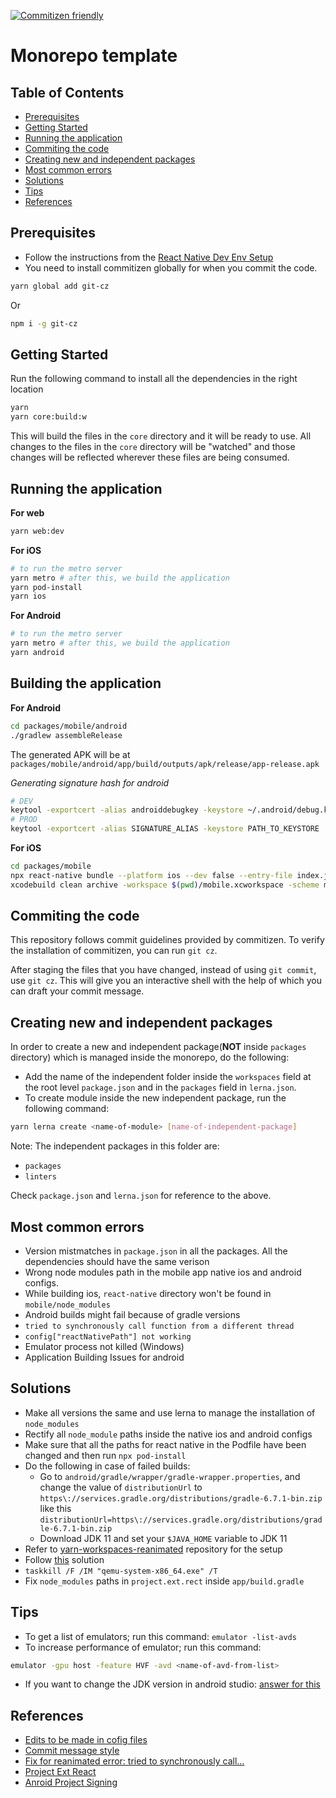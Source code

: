 [![Commitizen friendly](https://img.shields.io/badge/commitizen-friendly-brightgreen.svg)](http://commitizen.github.io/cz-cli/)

# Monorepo template

## Table of Contents

- [Prerequisites](#prerequisites)
- [Getting Started](#getting-started)
- [Running the application](#running-the-application)
- [Commiting the code](#commiting-the-code)
- [Creating new and independent packages](#creating-new-and-independent-packages)
- [Most common errors](#most-common-errors)
- [Solutions](#solutions)
- [Tips](#tips)
- [References](#references)

## Prerequisites

- Follow the instructions from the [React Native Dev Env Setup](https://reactnative.dev/docs/0.64/environment-setup#installing-dependencies)
- You need to install commitizen globally for when you commit the code.

```bash
yarn global add git-cz
```

Or

```bash
npm i -g git-cz
```

## Getting Started

Run the following command to install all the dependencies in the right location

```bash
yarn
yarn core:build:w
```

This will build the files in the `core` directory and it will be ready to use. All changes to the files in the `core` directory will be "watched" and those changes will be reflected wherever these files are being consumed.

## Running the application

**For web**

```bash
yarn web:dev
```

**For iOS**

```bash
# to run the metro server
yarn metro # after this, we build the application
yarn pod-install
yarn ios
```

**For Android**

```bash
# to run the metro server
yarn metro # after this, we build the application
yarn android
```

## Building the application

**For Android**

```bash
cd packages/mobile/android
./gradlew assembleRelease
```

The generated APK will be at `packages/mobile/android/app/build/outputs/apk/release/app-release.apk`

_Generating signature hash for android_

```bash
# DEV
keytool -exportcert -alias androiddebugkey -keystore ~/.android/debug.keystore | openssl sha1 -binary | openssl base64
# PROD
keytool -exportcert -alias SIGNATURE_ALIAS -keystore PATH_TO_KEYSTORE | openssl sha1 -binary | openssl base64
```

**For iOS**

```bash
cd packages/mobile
npx react-native bundle --platform ios --dev false --entry-file index.js --bundle-output ios/main.jsbundle --assets-dest ios
xcodebuild clean archive -workspace $(pwd)/mobile.xcworkspace -scheme mobile -archivePath $(pwd)/build/mobile.xarchive | xcpretty
```

## Commiting the code

This repository follows commit guidelines provided by commitizen. To verify the installation of commitizen, you can run `git cz`.

After staging the files that you have changed, instead of using `git commit`, use `git cz`. This will give you an interactive shell with the help of which you can draft your commit message.

## Creating new and independent packages

In order to create a new and independent package(**NOT** inside `packages` directory) which is managed inside the monorepo, do the following:

- Add the name of the independent folder inside the `workspaces` field at the root level `package.json` and in the `packages` field in `lerna.json`.
- To create module inside the new independent package, run the following command:

```bash
yarn lerna create <name-of-module> [name-of-independent-package]
```

Note: The independent packages in this folder are:

- `packages`
- `linters`

Check `package.json` and `lerna.json` for reference to the above.

## Most common errors

- Version mistmatches in `package.json` in all the packages. All the dependencies should have the same verison
- Wrong node modules path in the mobile app native ios and android configs.
- While building ios, `react-native` directory won't be found in `mobile/node_modules`
- Android builds might fail because of gradle versions
- `tried to synchronously call function from a different thread`
- `config["reactNativePath"] not working`
- Emulator process not killed (Windows)
- Application Building Issues for android

## Solutions

- Make all versions the same and use lerna to manage the installation of `node_modules`
- Rectify all `node_module` paths inside the native ios and android configs
- Make sure that all the paths for react native in the Podfile have been changed and then run `npx pod-install`
- Do the following in case of failed builds:
  - Go to `android/gradle/wrapper/gradle-wrapper.properties`, and change the value of `distributionUrl` to `https\://services.gradle.org/distributions/gradle-6.7.1-bin.zip` like this `distributionUrl=https\://services.gradle.org/distributions/gradle-6.7.1-bin.zip`
  - Download JDK 11 and set your `$JAVA_HOME` variable to JDK 11
- Refer to [yarn-workspaces-reanimated](https://github.com/nikolaigeorgie/yarn-workspaces-reanimated) repository for the setup
- Follow [this](https://github.com/facebook/react-native/issues/29371#issuecomment-658523434) solution
- `taskkill /F /IM "qemu-system-x86_64.exe" /T`
- Fix `node_modules` paths in `project.ext.rect` inside `app/build.gradle`

## Tips

- To get a list of emulators; run this command: `emulator -list-avds`
- To increase performance of emulator; run this command:

```bash
emulator -gpu host -feature HVF -avd <name-of-avd-from-list>
```

- If you want to change the JDK version in android studio: [answer for this](https://stackoverflow.com/a/67414820/7879090)

## References

- [Edits to be made in cofig files](https://medium.com/@ratebseirawan/react-native-0-63-monorepo-walkthrough-36ea27d95e26)
- [Commit message style](https://github.com/angular/angular.js/blob/master/DEVELOPERS.md#type)
- [Fix for reanimated error: tried to synchronously call...](https://github.com/software-mansion/react-native-reanimated/issues/1720#issuecomment-789287795)
- [Project Ext React](https://github.com/facebook/react-native/blob/4305a291a9408ca65847994bbec42f1fbc97071d/RNTester/android/app/build.gradle)
- [Anroid Project Signing](https://developer.android.com/studio/publish/app-signing)
